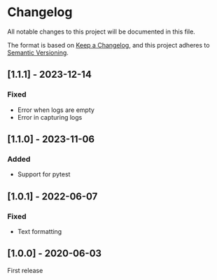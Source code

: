 # Changelog

All notable changes to this project will be documented in this file.

The format is based on [Keep a Changelog](https://keepachangelog.com/en/1.1.0/),
and this project adheres to [Semantic Versioning](https://semver.org/spec/v2.0.0.html).


## [1.1.1] - 2023-12-14

### Fixed
- Error when logs are empty
- Error in capturing logs


## [1.1.0] - 2023-11-06

### Added
- Support for pytest


## [1.0.1] - 2022-06-07

### Fixed
- Text formatting


## [1.0.0] - 2020-06-03

First release
